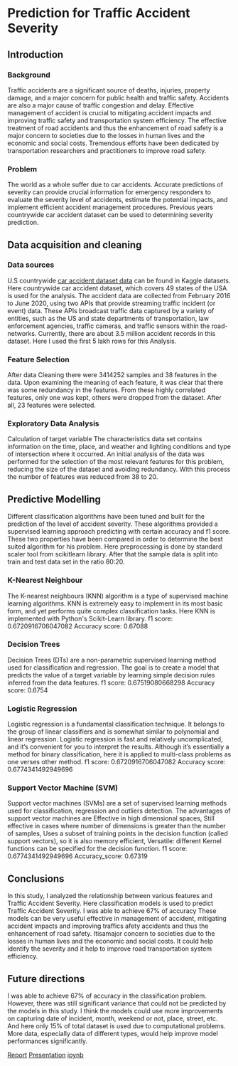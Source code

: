 # Prediction for Traffic Accident Severity

## Introduction 

### Background
Traffic accidents are a significant source of deaths, injuries, property damage, and a major concern for public health and traffic safety. Accidents are also a major cause of traffic congestion and delay. Effective management of accident is crucial to mitigating accident impacts and improving traffic safety and transportation system efficiency. The effective treatment of road accidents and thus the enhancement of road safety is a major concern to societies due to the losses in human lives and the economic and social costs. Tremendous efforts have been dedicated by transportation researchers and practitioners to improve road safety.

### Problem
The world as a whole suffer due to car accidents. Accurate predictions of severity can provide crucial information for emergency responders to evaluate the severity level of accidents, estimate the potential impacts, and implement efficient accident management procedures. Previous years countrywide car accident dataset can be used to determining severity prediction.

## Data acquisition and cleaning

### Data sources
U.S countrywide [car accident dataset data](https://www.kaggle.com/sobhanmoosavi/us-accidents) can be found in Kaggle datasets. Here countrywide car accident dataset, which covers 49 states of the USA is used for the analysis. The accident data are collected from February 2016 to June 2020, using two APIs that provide streaming traffic incident (or event) data. These APIs broadcast traffic data captured by a variety of entities, such as the US and state departments of transportation, law enforcement agencies, traffic cameras, and traffic sensors within the road-networks. Currently, there are about 3.5 million accident records in this dataset. Here I used the first 5 lakh rows for this Analysis. 

### Feature Selection
After data Cleaning there were 3414252 samples and 38 features in the data. Upon examining the meaning of each feature, it was clear that there was some redundancy in the features. From these highly correlated features, only one was kept, others were dropped from the dataset. After all, 23 features were selected.

### Exploratory Data Analysis
Calculation of target variable
The characteristics data set contains information on the time, place, and weather and lighting conditions and type of intersection where it occurred. An initial analysis of the data was performed for the selection of the most relevant features for this problem, reducing the size of the dataset and avoiding redundancy. With this process the number of features was reduced from 38 to 20.

## Predictive Modelling

Different classification algorithms have been tuned and built for the prediction of the level of accident severity. These algorithms provided a supervised learning approach predicting with certain accuracy and f1 score. These two properties have been compared in order to determine the best suited algorithm for his problem. Here preprocessing is done by standard scaler tool from scikitlearn library. After that the sample data is split into train and test data set in the ratio 80:20.

### K-Nearest Neighbour
The K-nearest neighbours (KNN) algorithm is a type of supervised machine learning algorithms. KNN is extremely easy to implement in its most basic form, and yet performs quite complex classification tasks. Here KNN is implemented with Python's Scikit-Learn library.
f1 score: 0.6720916706047082 Accuracy score: 0.67088

### Decision Trees
Decision Trees (DTs) are a non-parametric supervised learning method used for classification and regression. The goal is to create a model that predicts the value of a target variable by learning simple decision rules inferred from the data features.
f1 score: 0.67519080668298 Accuracy score: 0.6754

### Logistic Regression
Logistic regression is a fundamental classification technique. It belongs to the group of linear classifiers and is somewhat similar to polynomial and linear regression. Logistic regression is fast and relatively uncomplicated, and it’s convenient for you to interpret the results. Although it’s essentially a method for binary classification, here it is applied to multi-class problems as one verses other method.
f1 score: 0.6720916706047082 Accuracy score: 0.6774341492949696

### Support Vector Machine (SVM)
Support vector machines (SVMs) are a set of supervised learning methods used for classification, regression and outliers detection. The advantages of support vector machines are Effective in high dimensional spaces, Still effective in cases where number of dimensions is greater than the number of samples, Uses a subset of training points in the decision function (called support vectors), so it is also memory efficient, Versatile: different Kernel functions can be specified for the decision function.
f1 score: 0.6774341492949696 Accuracy_score: 0.67319

## Conclusions
In this study, I analyzed the relationship between various features and Traffic Accident Severity. Here classification models is used to predict Traffic Accident Severity. I was able to achieve 67% of accuracy These models can be very useful effective in management of accident, mitigating accident impacts and improving traffics afety accidents and thus the enhancement of road safety. Itisamajor concern to societies due to the losses in human lives and the economic and social costs. It could help identify the severity and it help to improve road transportation system efficiency.
## Future directions
I was able to achieve 67% of accuracy in the classification problem. However, there was still significant variance that could not be predicted by the models in this study. I think the models could use more improvements on capturing date of incident, month, weekend or not, place, street, etc. And here only 15% of total dataset is used due to computational problems. More data, especially data of different types, would help improve model performances significantly.


[Report](https://github.com/AbhinandGK/Prediction-for-Traffic-Accident-Severity/blob/master/Project_report.pdf)
[Presentation](https://github.com/AbhinandGK/Prediction-for-Traffic-Accident-Severity/blob/master/presentation.pptx)
[ipynb](https://github.com/AbhinandGK/Prediction-for-Traffic-Accident-Severity/blob/master/accident_severity.ipynb)
